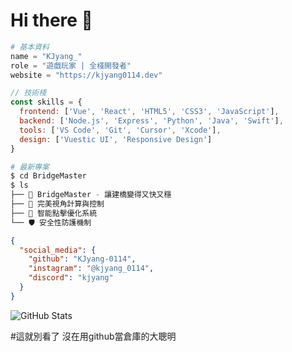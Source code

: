 # Hi there 👋 
```python
# 基本資料
name = "KJyang_"
role = "遊戲玩家 | 全棧開發者"
website = "https://kjyang0114.dev"
```

```javascript
// 技術棧
const skills = {
  frontend: ['Vue', 'React', 'HTML5', 'CSS3', 'JavaScript'],
  backend: ['Node.js', 'Express', 'Python', 'Java', 'Swift'],
  tools: ['VS Code', 'Git', 'Cursor', 'Xcode'],
  design: ['Vuestic UI', 'Responsive Design']
}
```

```bash
# 最新專案
$ cd BridgeMaster
$ ls
├── 🌉 BridgeMaster - 讓建橋變得又快又穩
├── 🎯 完美視角計算與控制
├── 🚀 智能點擊優化系統
└── 🛡️ 安全性防護機制
```

```json
{
  "social_media": {
    "github": "KJyang-0114",
    "instagram": "@kjyang_0114",
    "discord": "kjyang"
  }
}
```

![GitHub Stats](https://github-readme-stats.vercel.app/api?username=KJyang-0114&show_icons=true&theme=dark)

#這就別看了 沒在用github當倉庫的大聰明
